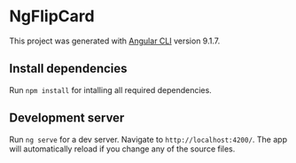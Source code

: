 # NgFlipCard

This project was generated with [Angular CLI](https://github.com/angular/angular-cli) version 9.1.7.

## Install dependencies

Run `npm install` for intalling all required dependencies.

## Development server

Run `ng serve` for a dev server. Navigate to `http://localhost:4200/`. The app will automatically reload if you change any of the source files.
